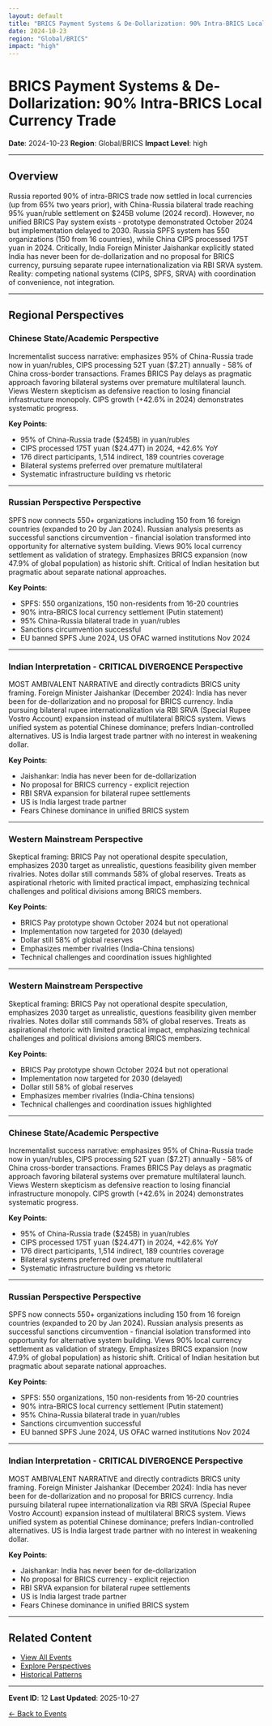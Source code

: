 ```yaml
---
layout: default
title: "BRICS Payment Systems & De-Dollarization: 90% Intra-BRICS Local Currency Trade"
date: 2024-10-23
region: "Global/BRICS"
impact: "high"
---
```


# BRICS Payment Systems & De-Dollarization: 90% Intra-BRICS Local Currency Trade

**Date**: 2024-10-23
**Region**: Global/BRICS
**Impact Level**: high

---

## Overview

Russia reported 90% of intra-BRICS trade now settled in local currencies (up from 65% two years prior), with China-Russia bilateral trade reaching 95% yuan/ruble settlement on $245B volume (2024 record). However, no unified BRICS Pay system exists - prototype demonstrated October 2024 but implementation delayed to 2030. Russia SPFS system has 550 organizations (150 from 16 countries), while China CIPS processed 175T yuan in 2024. Critically, India Foreign Minister Jaishankar explicitly stated India has never been for de-dollarization and no proposal for BRICS currency, pursuing separate rupee internationalization via RBI SRVA system. Reality: competing national systems (CIPS, SPFS, SRVA) with coordination of convenience, not integration.

---

## Regional Perspectives

### Chinese State/Academic Perspective

Incrementalist success narrative: emphasizes 95% of China-Russia trade now in yuan/rubles, CIPS processing 52T yuan ($7.2T) annually - 58% of China cross-border transactions. Frames BRICS Pay delays as pragmatic approach favoring bilateral systems over premature multilateral launch. Views Western skepticism as defensive reaction to losing financial infrastructure monopoly. CIPS growth (+42.6% in 2024) demonstrates systematic progress.

**Key Points**:
- 95% of China-Russia trade ($245B) in yuan/rubles
- CIPS processed 175T yuan ($24.47T) in 2024, +42.6% YoY
- 176 direct participants, 1,514 indirect, 189 countries coverage
- Bilateral systems preferred over premature multilateral
- Systematic infrastructure building vs rhetoric

---

### Russian Perspective Perspective

SPFS now connects 550+ organizations including 150 from 16 foreign countries (expanded to 20 by Jan 2024). Russian analysis presents as successful sanctions circumvention - financial isolation transformed into opportunity for alternative system building. Views 90% local currency settlement as validation of strategy. Emphasizes BRICS expansion (now 47.9% of global population) as historic shift. Critical of Indian hesitation but pragmatic about separate national approaches.

**Key Points**:
- SPFS: 550 organizations, 150 non-residents from 16-20 countries
- 90% intra-BRICS local currency settlement (Putin statement)
- 95% China-Russia bilateral trade in yuan/rubles
- Sanctions circumvention successful
- EU banned SPFS June 2024, US OFAC warned institutions Nov 2024

---

### Indian Interpretation - CRITICAL DIVERGENCE Perspective

MOST AMBIVALENT NARRATIVE and directly contradicts BRICS unity framing. Foreign Minister Jaishankar (December 2024): India has never been for de-dollarization and no proposal for BRICS currency. India pursuing bilateral rupee internationalization via RBI SRVA (Special Rupee Vostro Account) expansion instead of multilateral BRICS system. Views unified system as potential Chinese dominance; prefers Indian-controlled alternatives. US is India largest trade partner with no interest in weakening dollar.

**Key Points**:
- Jaishankar: India has never been for de-dollarization
- No proposal for BRICS currency - explicit rejection
- RBI SRVA expansion for bilateral rupee settlements
- US is India largest trade partner
- Fears Chinese dominance in unified BRICS system

---

### Western Mainstream Perspective

Skeptical framing: BRICS Pay not operational despite speculation, emphasizes 2030 target as unrealistic, questions feasibility given member rivalries. Notes dollar still commands 58% of global reserves. Treats as aspirational rhetoric with limited practical impact, emphasizing technical challenges and political divisions among BRICS members.

**Key Points**:
- BRICS Pay prototype shown October 2024 but not operational
- Implementation now targeted for 2030 (delayed)
- Dollar still 58% of global reserves
- Emphasizes member rivalries (India-China tensions)
- Technical challenges and coordination issues highlighted

---

### Western Mainstream Perspective

Skeptical framing: BRICS Pay not operational despite speculation, emphasizes 2030 target as unrealistic, questions feasibility given member rivalries. Notes dollar still commands 58% of global reserves. Treats as aspirational rhetoric with limited practical impact, emphasizing technical challenges and political divisions among BRICS members.

**Key Points**:
- BRICS Pay prototype shown October 2024 but not operational
- Implementation now targeted for 2030 (delayed)
- Dollar still 58% of global reserves
- Emphasizes member rivalries (India-China tensions)
- Technical challenges and coordination issues highlighted

---

### Chinese State/Academic Perspective

Incrementalist success narrative: emphasizes 95% of China-Russia trade now in yuan/rubles, CIPS processing 52T yuan ($7.2T) annually - 58% of China cross-border transactions. Frames BRICS Pay delays as pragmatic approach favoring bilateral systems over premature multilateral launch. Views Western skepticism as defensive reaction to losing financial infrastructure monopoly. CIPS growth (+42.6% in 2024) demonstrates systematic progress.

**Key Points**:
- 95% of China-Russia trade ($245B) in yuan/rubles
- CIPS processed 175T yuan ($24.47T) in 2024, +42.6% YoY
- 176 direct participants, 1,514 indirect, 189 countries coverage
- Bilateral systems preferred over premature multilateral
- Systematic infrastructure building vs rhetoric

---

### Russian Perspective Perspective

SPFS now connects 550+ organizations including 150 from 16 foreign countries (expanded to 20 by Jan 2024). Russian analysis presents as successful sanctions circumvention - financial isolation transformed into opportunity for alternative system building. Views 90% local currency settlement as validation of strategy. Emphasizes BRICS expansion (now 47.9% of global population) as historic shift. Critical of Indian hesitation but pragmatic about separate national approaches.

**Key Points**:
- SPFS: 550 organizations, 150 non-residents from 16-20 countries
- 90% intra-BRICS local currency settlement (Putin statement)
- 95% China-Russia bilateral trade in yuan/rubles
- Sanctions circumvention successful
- EU banned SPFS June 2024, US OFAC warned institutions Nov 2024

---

### Indian Interpretation - CRITICAL DIVERGENCE Perspective

MOST AMBIVALENT NARRATIVE and directly contradicts BRICS unity framing. Foreign Minister Jaishankar (December 2024): India has never been for de-dollarization and no proposal for BRICS currency. India pursuing bilateral rupee internationalization via RBI SRVA (Special Rupee Vostro Account) expansion instead of multilateral BRICS system. Views unified system as potential Chinese dominance; prefers Indian-controlled alternatives. US is India largest trade partner with no interest in weakening dollar.

**Key Points**:
- Jaishankar: India has never been for de-dollarization
- No proposal for BRICS currency - explicit rejection
- RBI SRVA expansion for bilateral rupee settlements
- US is India largest trade partner
- Fears Chinese dominance in unified BRICS system

---


## Related Content

- [View All Events](/events/)
- [Explore Perspectives](/perspectives/)
- [Historical Patterns](/historical-patterns/)

---

**Event ID**: 12
**Last Updated**: 2025-10-27

[← Back to Events](/events/)
